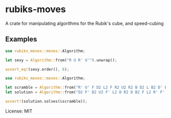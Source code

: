 # rubiks-moves

A crate for manipulating algorithms for the Rubik's cube, and speed-cubing

## Examples

```rust
use rubiks_moves::moves::Algorithm;

let sexy = Algorithm::from("R U R' U'").unwrap();

assert_eq!(sexy.order(), 6);
```

```rust
use rubiks_moves::moves::Algorithm;

let scramble = Algorithm::from("R' U' F D2 L2 F R2 U2 R2 B D2 L B2 D' B2 L' R' B D2 B U2 L U2 R' U' F").unwrap();
let solution = Algorithm::from("D2 F' D2 U2 F' L2 D R2 D B2 F L2 R' F' D U'").unwrap();

assert!(solution.solves(&scramble));
```

License: MIT
